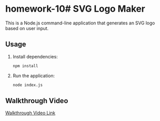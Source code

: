 # homework-10# SVG Logo Maker

This is a Node.js command-line application that generates an SVG logo based on user input.

## Usage

1. Install dependencies:
    ```bash
    npm install
    ```

2. Run the application:
    ```bash
    node index.js
    ```

## Walkthrough Video

[Walkthrough Video Link](#)

